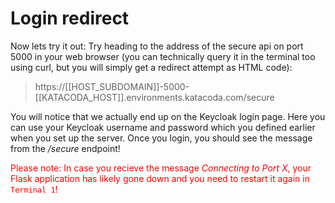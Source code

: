 # Login redirect

Now lets try it out: Try heading to the address of the secure api on port 5000 in your web browser (you can technically query it in the terminal too using curl, but you will simply get a redirect attempt as HTML code):
> https://[[HOST_SUBDOMAIN]]-5000-[[KATACODA_HOST]].environments.katacoda.com/secure


You will notice that we actually end up on the Keycloak login page. Here you can use your Keycloak username and password which you defined earlier when you set up the server. Once you login, you should see the message from the */secure* endpoint!

<span style="color:red">Please note: In case you recieve the message *Connecting to Port X*, your Flask application has likely gone down and you need to restart it again in `Terminal 1`!</span>

